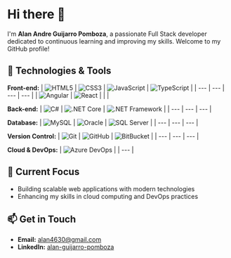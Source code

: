 # Hi there 👋

I'm **Alan Andre Guijarro Pomboza**, a passionate Full Stack developer dedicated to continuous learning and improving my skills. Welcome to my GitHub profile!

## 🚀 Technologies & Tools

**Front-end:**
| ![HTML5](https://img.shields.io/badge/-HTML5-E34F26?logo=html5&logoColor=white) | ![CSS3](https://img.shields.io/badge/-CSS3-1572B6?logo=css3&logoColor=white) | ![JavaScript](https://img.shields.io/badge/-JavaScript-F7DF1E?logo=javascript&logoColor=black) | ![TypeScript](https://img.shields.io/badge/-TypeScript-3178C6?logo=typescript&logoColor=white) |
| --- | --- | --- | --- |
| ![Angular](https://img.shields.io/badge/-Angular-DD0031?logo=angular&logoColor=white) | ![React](https://img.shields.io/badge/-React-61DAFB?logo=react&logoColor=black) | | |

**Back-end:**
| ![C#](https://img.shields.io/badge/-C%23-239120?logo=c-sharp&logoColor=white) | ![.NET Core](https://img.shields.io/badge/-NET_Core-512BD4?logo=dotnet&logoColor=white) | ![.NET Framework](https://img.shields.io/badge/-NET_Framework-9B4F96?logo=dotnet&logoColor=white) |
| --- | --- | --- |

**Database:**
| ![MySQL](https://img.shields.io/badge/-MySQL-4479A1?logo=mysql&logoColor=white) | ![Oracle](https://img.shields.io/badge/-Oracle-F80000?logo=oracle&logoColor=white) | ![SQL Server](https://img.shields.io/badge/-SQL_Server-CC2927?logo=microsoft-sql-server&logoColor=white) |
| --- | --- | --- |

**Version Control:**
| ![Git](https://img.shields.io/badge/-Git-F05032?logo=git&logoColor=white) | ![GitHub](https://img.shields.io/badge/-GitHub-181717?logo=github&logoColor=white) | ![BitBucket](https://img.shields.io/badge/-Bitbucket-0052CC?logo=bitbucket&logoColor=white) |
| --- | --- | --- |

**Cloud & DevOps:**
| ![Azure DevOps](https://img.shields.io/badge/-Azure_DevOps-0083D1?logo=azuredevops&logoColor=white) |
| --- |

## 🔭 Current Focus

- Building scalable web applications with modern technologies
- Enhancing my skills in cloud computing and DevOps practices

## 📫 Get in Touch

- **Email:** [alan4630@gmail.com](mailto:alan4630@gmail.com)
- **LinkedIn:** [alan-guijarro-pomboza](https://www.linkedin.com/in/alan-guijarro-pomboza)
